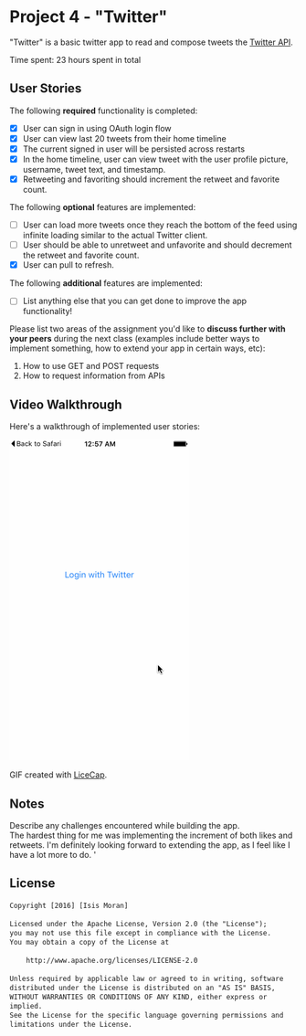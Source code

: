 # Project 4 - "Twitter"

"Twitter" is a basic twitter app to read and compose tweets the [Twitter API](https://apps.twitter.com/).

Time spent: 23 hours spent in total

## User Stories

The following **required** functionality is completed:

- [x] User can sign in using OAuth login flow
- [x] User can view last 20 tweets from their home timeline
- [x] The current signed in user will be persisted across restarts
- [x] In the home timeline, user can view tweet with the user profile picture, username, tweet text, and timestamp.
- [x] Retweeting and favoriting should increment the retweet and favorite count.

The following **optional** features are implemented:

- [ ] User can load more tweets once they reach the bottom of the feed using infinite loading similar to the actual Twitter client.
- [ ] User should be able to unretweet and unfavorite and should decrement the retweet and favorite count.
- [x] User can pull to refresh.

The following **additional** features are implemented:

- [ ] List anything else that you can get done to improve the app functionality!

Please list two areas of the assignment you'd like to **discuss further with your peers** during the next class (examples include better ways to implement something, how to extend your app in certain ways, etc):

1. How to use GET and POST requests
2. How to request information from APIs

## Video Walkthrough 

Here's a walkthrough of implemented user stories:

![Walkthrough](basicTwitter3.gif)

GIF created with [LiceCap](http://www.cockos.com/licecap/).

## Notes

Describe any challenges encountered while building the app.
<br>
The hardest thing for me was implementing the increment of both likes and retweets. I'm definitely looking forward to extending the app, as I feel like I have a lot more to do. '

## License

    Copyright [2016] [Isis Moran]

    Licensed under the Apache License, Version 2.0 (the "License");
    you may not use this file except in compliance with the License.
    You may obtain a copy of the License at

        http://www.apache.org/licenses/LICENSE-2.0

    Unless required by applicable law or agreed to in writing, software
    distributed under the License is distributed on an "AS IS" BASIS,
    WITHOUT WARRANTIES OR CONDITIONS OF ANY KIND, either express or implied.
    See the License for the specific language governing permissions and
    limitations under the License.
